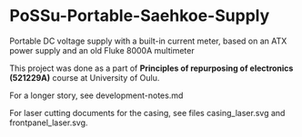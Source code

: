 # PoSSu-Portable-Saehkoe-Supply

Portable DC voltage supply with a built-in current meter, based on an ATX power supply and an old Fluke 8000A multimeter

This project was done as a part of **Principles of repurposing of electronics (521229A)** course at University of Oulu.

For a longer story, see development-notes.md

For laser cutting documents for the casing, see files casing_laser.svg and frontpanel_laser.svg.
